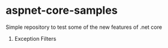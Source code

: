 # aspnet-core-samples

Simple repository to test some of the new features of .net core

1. Exception Filters
